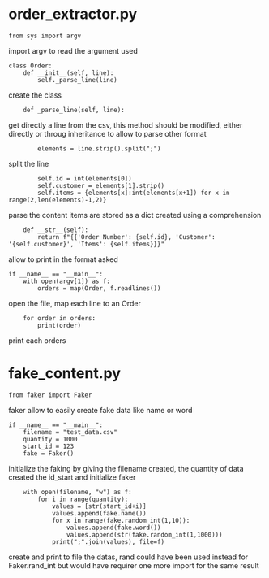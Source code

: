 # order_extractor.py
```
from sys import argv
```
import argv to read the argument used
```
class Order:
    def __init__(self, line):
        self._parse_line(line)
```
create the class
```
    def _parse_line(self, line):
```
get directly a line from the csv, this method should be modified, either directly or throug inheritance to allow to parse other format
```
        elements = line.strip().split(";")
```
split the line
```
        self.id = int(elements[0])
        self.customer = elements[1].strip()
        self.items = {elements[x]:int(elements[x+1]) for x in range(2,len(elements)-1,2)}
```
parse the content
items are stored as a dict created using a comprehension
```
    def __str__(self):
        return f"{{'Order Number': {self.id}, 'Customer': '{self.customer}', 'Items': {self.items}}}"
```
allow to print in the format asked
```  
if __name__ == "__main__": 
    with open(argv[1]) as f:
        orders = map(Order, f.readlines())
```
open the file, map each line to an Order
```
    for order in orders:
        print(order)
```
print each orders

# fake_content.py
```
from faker import Faker
```
faker allow to easily create fake data like name or word
```
if __name__ == "__main__":
    filename = "test_data.csv"
    quantity = 1000
    start_id = 123
    fake = Faker()
```
initialize the faking by giving the filename created, the quantity of data created the id_start and initialize faker
```
    with open(filename, "w") as f:
        for i in range(quantity):
            values = [str(start_id+i)]
            values.append(fake.name())
            for x in range(fake.random_int(1,10)):
                values.append(fake.word())
                values.append(str(fake.random_int(1,1000)))
            print(";".join(values), file=f)
```
create and print to file the datas, rand could have been used instead for Faker.rand_int but would have requirer one more import for the same result
